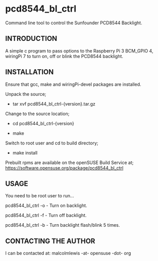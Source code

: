 pcd8544_bl_ctrl
=====================
Command line tool to control the Sunfounder PCD8544 Backlight.

INTRODUCTION
---------------------
A simple c program to pass options to the Raspberry Pi 3
BCM_GPIO 4, wiringPi 7 to turn on, off or blink the PCD8544 backlight.

INSTALLATION
---------------------
Ensure that gcc, make and wiringPi-devel packages are installed.

Unpack the source;

- tar xvf pcd8544_bl_ctrl-{version}.tar.gz

Change to the source location;

- cd pcd8544_bl_ctrl-{version}

- make

Switch to root user and cd to build directory;

- make install

Prebuilt rpms are available on the openSUSE Build Service at;
https://software.opensuse.org/package/pcd8544_bl_ctrl

USAGE
---------------------
You need to be root user to run...

pcd8544_bl_ctrl -o - Turn on backlight.

pcd8544_bl_ctrl -f - Turn off backlight.

pcd8544_bl_ctrl -b - Turn backlight flash/blink 5 times.

CONTACTING THE AUTHOR
---------------------
I can be contacted at: malcolmlewis -at- opensuse -dot- org
